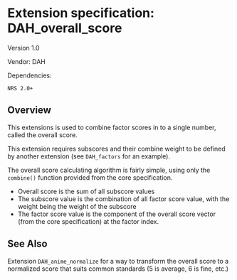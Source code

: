 # Extension specification: DAH_overall_score

Version 1.0

Vendor: DAH

Dependencies:

```
NRS 2.0+
```

## Overview

This extensions is used to combine factor scores in to a single number, called
the overall score.

This extension requires subscores and their combine weight to be defined by
another extension (see ```DAH_factors``` for an example).

The overall score calculating algorithm is fairly simple, using only the
```combine()``` function provided from the core specification.

* Overall score is the sum of all subscore values
* The subscore value is the combination of all factor score value, with the
weight being the weight of the subscore
* The factor score value is the component of the overall score vector (from the
core specification) at the factor index.

## See Also

Extension ```DAH_anime_normalize``` for a way to transform the overall score to
a normalized score that suits common standards (5 is average, 6 is fine, etc.)
